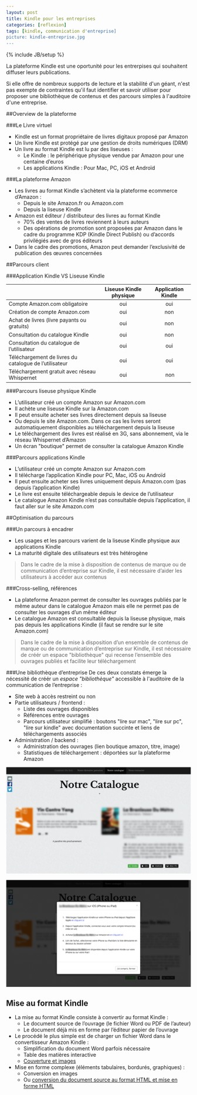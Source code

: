 ```yaml
---
layout: post
title: Kindle pour les entreprises
categories: [reflexion]
tags: [kindle, communication d'entreprise]
picture: kindle-entreprise.jpg
---
```

{% include JB/setup %}

La plateforme Kindle est une oportunité pour les entrerpises qui souhaitent diffuser leurs publications.

Si elle offre de nombreux supports de lecture et la stabilité d'un géant, n'est pas exempte de contraintes qu'il faut identifier et savoir utiliser pour proposer une bibliothèque de contenus et des parcours simples à l'auditoire d'une entreprise.

##Overview de la plateforme

###Le Livre virtuel
- Kindle est un format propriétaire de livres digitaux proposé par Amazon
- Un livre Kindle est protégé par une gestion de droits numériques (DRM)
- Un livre au format Kindle est lu par des liseuses :
    - Le Kindle : le périphérique physique vendue par Amazon pour une centaine d’euros
    - Les applications Kindle : Pour Mac, PC, iOS et Androïd

###La plateforme Amazon
- Les livres au format Kindle s’achètent via la plateforme ecommerce d’Amazon :
    - Depuis le site Amazon.fr ou Amazon.com
    - Depuis la liseuse Kindle
- Amazon est éditeur / distributeur des livres au format Kindle
    - 70% des ventes de livres reviennent à leurs auteurs
    - Des opérations de promotion sont proposées par Amazon dans le cadre du programme KDP (Kindle Direct Publish) ou d’accords privilégiés avec de gros éditeurs
- Dans le cadre des promotions, Amazon peut demander l’exclusivité de publication des œuvres concernées

##Parcours client

###Application Kindle VS Liseuse Kindle

|  | Liseuse Kindle physique | Application Kindle |
|---|:-:|:-:|
| Compte Amazon.com obligatoire | oui | oui |
| Création de compte Amazon.com | oui | non |
| Achat de livres (livre payants ou gratuits) | oui | non |
| Consultation du catalogue Kindle | oui | non |
| Consultation du catalogue de l’utilisateur | oui | oui |
| Téléchargement de livres du catalogue de l’utilisateur | oui | oui |
| Téléchargement gratuit avec réseau Whispernet | oui | non |

###Parcours liseuse physique Kindle
- L’utilisateur créé un compte Amazon sur Amazon.com
- Il achète une liseuse Kindle sur la Amazon.com
- Il peut ensuite acheter ses livres directement depuis sa liseuse
- Ou depuis le site Amazon.com. Dans ce cas les livres seront automatiquement disponibles au téléchargement depuis la liseuse
- Le téléchargement des livres est réalisé en 3G, sans abonnement, via le réseau Whispernet d’Amazon
- Un écran "boutique" permet de consulter la catalogue Amazon Kindle

###Parcours applications Kindle
- L’utilisateur créé un compte Amazon sur Amazon.com
- Il télécharge l’application Kindle pour PC, Mac, iOS ou Androïd
- Il peut ensuite acheter ses livres uniquement depuis Amazon.com (pas depuis l’application Kindle)
- Le livre est ensuite téléchargeable depuis le device de l’utilisateur
- Le catalogue Amazon Kindle n’est pas consultable depuis l’application, il faut aller sur le site Amazon.com


##Optimisation du parcours

###Un parcours à encadrer
- Les usages et les parcours varient de la liseuse Kindle physique aux applications Kindle
- La maturité digitale des utilisateurs est très hétérogène

> Dans le cadre de la mise à disposition de contenus de marque ou de communication d’entreprise sur Kindle, il est nécessaire d’aider les utilisateurs à accéder aux contenus

###Cross-selling, références
- La plateforme Amazon permet de consulter les ouvrages publiés par le même auteur dans le catalogue Amazon mais elle ne permet pas de consulter les ouvrages d’un même éditeur
- Le catalogue Amazon est consultable depuis la liseuse physique, mais pas depuis les applications Kindle (il faut se rendre sur le site Amazon.com)

> Dans le cadre de la mise à disposition d’un ensemble de contenus de marque ou de communication d’entreprise sur Kindle, il est nécessaire de créér un espace "bibliothèque" qui recense l’ensemble des ouvrages publiés et facilite leur téléchargement

###Une bibliothèque d’entreprise
De ces deux constats émerge la nécessité de créér un *espace "bibliothèque"* accessible à l'auditoire de la communication de l’entreprise :

- Site web à accès restreint ou non
- Partie utilisateurs / frontend :
    - Liste des ouvrages disponibles
    - Références entre ouvrages
     - Parcours utilisateur simplifié : boutons "lire sur mac", "lire sur pc", "lire sur kindle" avec documentation succinte et liens de téléchargements associés
- Administration / backend : 
    - Administration des ouvrages (lien boutique amazon, titre, image)
    - Statistiques de téléchargement : déportées sur la plateforme Amazon

![Exemple catalogue](/assets/contentPictures/posts/kindle-catalogue-0.png)

![Exemple catalogue](/assets/contentPictures/posts/kindle-catalogue-1.png)

## Mise au format Kindle
- La mise au format Kindle consiste à convertir au format Kindle :
    - Le document source de l’ouvrage (le fichier Word ou PDF de l’auteur)
    - Le document déjà mis en forme par l’éditeur papier de l’ouvrage
- Le procédé le plus simple est de charger un fichier Word dans le convertisseur Amazon Kindle :
    - Simplification du document Word parfois nécessaire
    - Table des matières interactive
    - [Couverture et images](https://kdp.amazon.com/help?topicId=A17W8UM0MMSQX6#para)
- Mise en forme complexe  (éléments tabulaires, bordurés, graphiques) :
    - Conversion en images
    - Ou [conversion du document source au format HTML et mise en forme HTML](https://kdp.amazon.com/help?topicId=A1KSPVAI36UUC1)